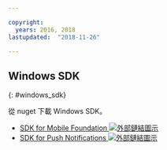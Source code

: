 ```yaml
---

copyright:
  years: 2016, 2018
lastupdated:  "2018-11-26"

---
```


##	Windows SDK
{: #windows_sdk}

從 nuget 下載 Windows SDK。

* [SDK for Mobile Foundation ![外部鏈結圖示](../../icons/launch-glyph.svg "外部鏈結圖示")](https://www.nuget.org/packages/IBM.MobileFirstPlatformFoundation/)
* [SDK for Push Notifications ![外部鏈結圖示](../../icons/launch-glyph.svg "外部鏈結圖示")](https://www.nuget.org/packages/IBM.MobileFirstPlatformFoundationPush/)


